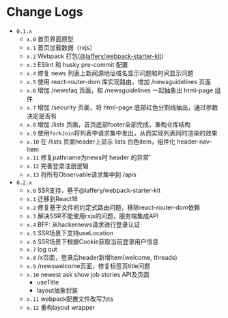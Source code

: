 # Change Logs

- `0.1.x`
  - `x.0` 首页界面原型
  - `x.1` 首页加载数据（rxjs）
  - `x.2` Webpack 打包([@laffery/webpack-starter-kit](https://www.npmjs.com/pacxe/@laffery/webpack-starter-kit))
  - `x.3` ESlint 和 husky pre-commit 配置
  - `x.4` 修复 news 列表上新闻源地址域名显示问题和时间显示问题
  - `x.5` 使用 react-router-dom 库实现路由，增加 /newsguidelines 页面
  - `x.6` 增加 /newsfaq 页面，和 /newsguidelines 一起抽象出 html-page 组件
  - `x.7` 增加 /security 页面，将 html-page 底部红色分割线抽出，通过参数决定是否有
  - `x.8` 增加 /lists 页面，首页底部footer全部完成，重构仓库结构
  - `x.9` 使用`forkJoin`将列表中请求集中发出，从而实现列表同时渲染的效果
  - `x.10` 在 /lists 页面header上显示 lists 白色item，组件化 header-nav-item
  - `x.11` 修复pathname为news时 header 的异常ˇ
  - `x.12` 完善登录注册逻辑
  - `x.13` 将所有Observable请求集中到 /apis
- `0.2.x`
  - `x.0` SSR支持，基于@laffery/webpack-starter-kit
  - `x.1` 迁移到React18
  - `x.2` 修复基于文件的约定式路由问题，移除react-router-dom依赖
  - `x.3` 解决SSR不能使用rxjs的问题，服务端集成API
  - `x.4` BFF: 从hackernews请求进行登录认证
  - `x.5` SSR场景下支持useLocation
  - `x.6` SSR场景下根据Cookie获取当前登录用户信息
  - `x.7` log out
  - `x.8` /x页面，登录后header新增item(welcome, threads)
  - `x.9` /newswelcome页面，修复标签页title问题
  - `x.10` newest ask show job stories API及页面
    - useTitle
    - layout抽象封装
  - `x.11` webpack配置文件改写为ts
  - `x.12` 重构layout wrapper
